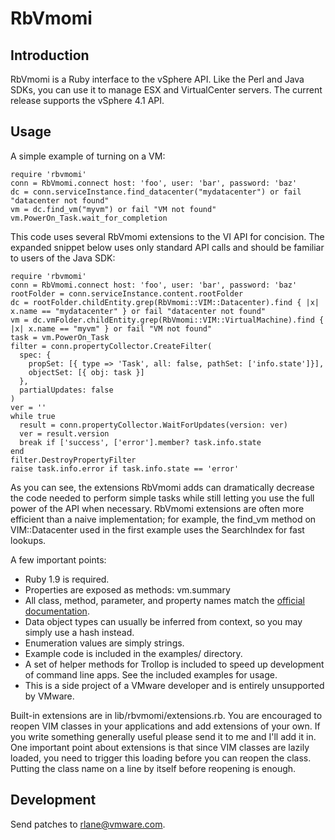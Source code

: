RbVmomi
=======

Introduction
------------

RbVmomi is a Ruby interface to the vSphere API. Like the Perl and Java SDKs,
you can use it to manage ESX and VirtualCenter servers. The current release
supports the vSphere 4.1 API.

Usage
-----

A simple example of turning on a VM:

    require 'rbvmomi'
    conn = RbVmomi.connect host: 'foo', user: 'bar', password: 'baz'
    dc = conn.serviceInstance.find_datacenter("mydatacenter") or fail "datacenter not found"
    vm = dc.find_vm("myvm") or fail "VM not found"
    vm.PowerOn_Task.wait_for_completion

This code uses several RbVmomi extensions to the VI API for concision. The
expanded snippet below uses only standard API calls and should be familiar to
users of the Java SDK:

    require 'rbvmomi'
    conn = RbVmomi.connect host: 'foo', user: 'bar', password: 'baz'
    rootFolder = conn.serviceInstance.content.rootFolder
    dc = rootFolder.childEntity.grep(RbVmomi::VIM::Datacenter).find { |x| x.name == "mydatacenter" } or fail "datacenter not found"
    vm = dc.vmFolder.childEntity.grep(RbVmomi::VIM::VirtualMachine).find { |x| x.name == "myvm" } or fail "VM not found"
    task = vm.PowerOn_Task
    filter = conn.propertyCollector.CreateFilter(
      spec: {
        propSet: [{ type => 'Task', all: false, pathSet: ['info.state']}],
        objectSet: [{ obj: task }]
      },
      partialUpdates: false
    )
    ver = ''
    while true
      result = conn.propertyCollector.WaitForUpdates(version: ver)
      ver = result.version
      break if ['success', ['error'].member? task.info.state
    end
    filter.DestroyPropertyFilter
    raise task.info.error if task.info.state == 'error'

As you can see, the extensions RbVmomi adds can dramatically decrease the code
needed to perform simple tasks while still letting you use the full power of
the API when necessary. RbVmomi extensions are often more efficient than a
naive implementation; for example, the find_vm method on VIM::Datacenter used
in the first example uses the SearchIndex for fast lookups.

A few important points:
 * Ruby 1.9 is required.
 * Properties are exposed as methods: vm.summary
 * All class, method, parameter, and property names match the [official documentation](http://www.vmware.com/support/developer/vc-sdk/visdk41pubs/ApiReference/index.html).
 * Data object types can usually be inferred from context, so you may simply use a hash instead.
 * Enumeration values are simply strings.
 * Example code is included in the examples/ directory.
 * A set of helper methods for Trollop is included to speed up development of
   command line apps. See the included examples for usage.
 * This is a side project of a VMware developer and is entirely unsupported by VMware.

Built-in extensions are in lib/rbvmomi/extensions.rb. You are encouraged to
reopen VIM classes in your applications and add extensions of your own. If you
write something generally useful please send it to me and I'll add it in. One
important point about extensions is that since VIM classes are lazily loaded,
you need to trigger this loading before you can reopen the class. Putting the
class name on a line by itself before reopening is enough.

Development
-----------

Send patches to rlane@vmware.com.
